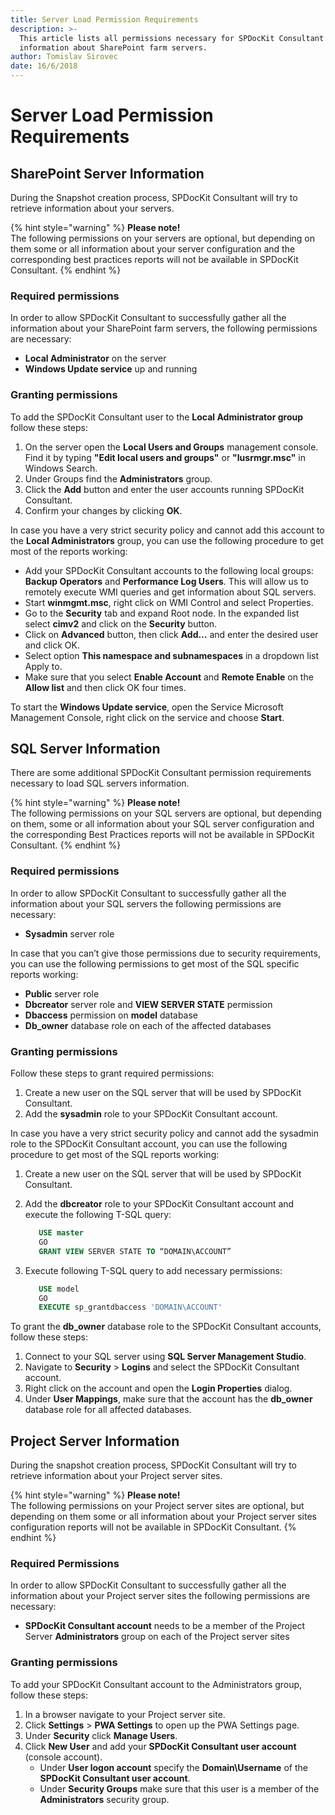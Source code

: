 ```yaml
---
title: Server Load Permission Requirements
description: >-
  This article lists all permissions necessary for SPDocKit Consultant to gather
  information about SharePoint farm servers.
author: Tomislav Sirovec
date: 16/6/2018
---
```


# Server Load Permission Requirements

## SharePoint Server Information

During the Snapshot creation process, SPDocKit Consultant will try to retrieve information about your servers.

{% hint style="warning" %}
**Please note!**  
The following permissions on your servers are optional, but depending on them some or all information about your server configuration and the corresponding best practices reports will not be available in SPDocKit Consultant.
{% endhint %}

### Required permissions

In order to allow SPDocKit Consultant to successfully gather all the information about your SharePoint farm servers, the following permissions are necessary:

* **Local Administrator** on the server
* **Windows Update service** up and running

### Granting permissions

To add the SPDocKit Consultant user to the **Local Administrator group** follow these steps:

1. On the server open the **Local Users and Groups** management console. Find it by typing **"Edit local users and groups"** or **"lusrmgr.msc"** in Windows Search.
2. Under Groups find the **Administrators** group.
3. Click the **Add** button and enter the user accounts running SPDocKit Consultant.
4. Confirm your changes by clicking **OK**.

In case you have a very strict security policy and cannot add this account to the **Local Administrators** group, you can use the following procedure to get most of the reports working:

* Add your SPDocKit Consultant accounts to the following local groups: **Backup Operators** and **Performance Log Users**. This will allow us to remotely execute WMI queries and get information about SQL servers.
* Start **winmgmt.msc**, right click on WMI Control and select Properties.
* Go to the **Security** tab and expand Root node. In the expanded list select **cimv2** and click on the **Security** button.
* Click on **Advanced** button, then click **Add…** and enter the desired user and click OK.
* Select option **This namespace and subnamespaces** in a dropdown list Apply to.
* Make sure that you select **Enable Account** and **Remote Enable** on the **Allow list** and then click OK four times.

To start the **Windows Update service**, open the Service Microsoft Management Console, right click on the service and choose **Start**.

## SQL Server Information

There are some additional SPDocKit Consultant permission requirements necessary to load SQL servers information.

{% hint style="warning" %}
**Please note!**  
The following permissions on your SQL servers are optional, but depending on them, some or all information about your SQL server configuration and the corresponding Best Practices reports will not be available in SPDocKit Consultant.
{% endhint %}

### Required permissions

In order to allow SPDocKit Consultant to successfully gather all the information about your SQL servers the following permissions are necessary:

* **Sysadmin** server role

In case that you can’t give those permissions due to security requirements, you can use the following permissions to get most of the SQL specific reports working:

* **Public** server role
* **Dbcreator** server role and **VIEW SERVER STATE** permission
* **Dbaccess** permission on **model** database
* **Db\_owner** database role on each of the affected databases

### Granting permissions

Follow these steps to grant required permissions:

1. Create a new user on the SQL server that will be used by SPDocKit Consultant.
2. Add the **sysadmin** role to your SPDocKit Consultant account.

In case you have a very strict security policy and cannot add the sysadmin role to the SPDocKit Consultant account, you can use the following procedure to get most of the SQL reports working:

1. Create a new user on the SQL server that will be used by SPDocKit Consultant.
2. Add the **dbcreator** role to your SPDocKit Consultant account and execute the following T-SQL query:

   ```sql
      USE master  
      GO  
      GRANT VIEW SERVER STATE TO “DOMAIN\ACCOUNT”
   ```

3. Execute following T-SQL query to add necessary permissions:

   ```sql
      USE model  
      GO  
      EXECUTE sp_grantdbaccess 'DOMAIN\ACCOUNT'
   ```

To grant the **db\_owner** database role to the SPDocKit Consultant accounts, follow these steps:

1. Connect to your SQL server using **SQL Server Management Studio**.
2. Navigate to **Security** &gt; **Logins** and select the SPDocKit Consultant account.
3. Right click on the account and open the **Login Properties** dialog.
4. Under **User Mappings**, make sure that the account has the **db\_owner** database role for all affected databases.

## Project Server Information

During the snapshot creation process, SPDocKit Consultant will try to retrieve information about your Project server sites.

{% hint style="warning" %}
**Please note!**  
The following permissions on your Project server sites are optional, but depending on them some or all information about your Project server sites configuration reports will not be available in SPDocKit Consultant.
{% endhint %}

### Required Permissions

In order to allow SPDocKit Consultant to successfully gather all the information about your Project server sites the following permissions are necessary:

* **SPDocKit Consultant account** needs to be a member of the Project Server **Administrators** group on each of the Project server sites

### Granting permissions

To add your SPDocKit Consultant account to the Administrators group, follow these steps:

1. In a browser navigate to your Project server site.
2. Click **Settings** &gt; **PWA Settings** to open up the PWA Settings page.
3. Under **Security** click **Manage Users**.
4. Click **New User** and add your **SPDocKit Consultant user account** \(console account\).
   * Under **User logon account** specify the **Domain\Username** of the **SPDocKit Consultant user account**.
   * Under **Security Groups** make sure that this user is a member of the **Administrators** security group.

